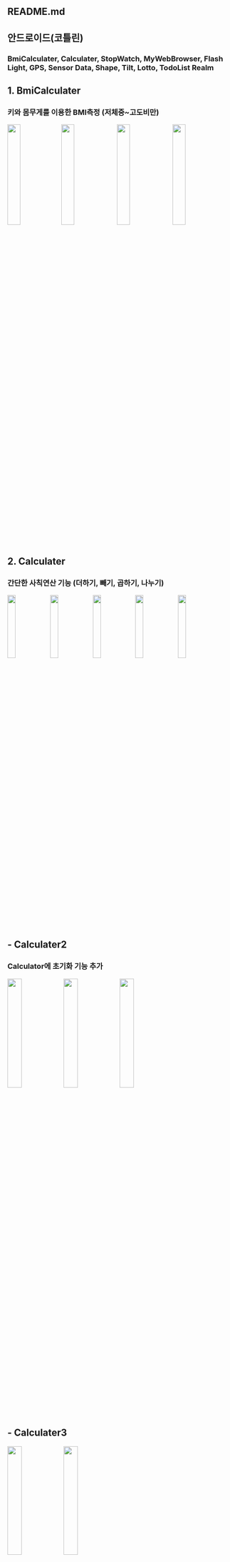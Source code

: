 ## README.md

## 안드로이드(코틀린)
### BmiCalculater, Calculater, StopWatch, MyWebBrowser, Flash Light, GPS, Sensor Data, Shape, Tilt, Lotto, TodoList Realm

## 1. BmiCalculater
### 키와 몸무게를 이용한 BMI측정 (저체중~고도비만)
<img src = "https://user-images.githubusercontent.com/76527391/123816528-5b66fb80-d932-11eb-82b6-fef8341a490a.JPG" width="24%"/><img src = "https://user-images.githubusercontent.com/76527391/123816536-5c982880-d932-11eb-9492-adca825901de.JPG" width="24%"/>
<img src = "https://user-images.githubusercontent.com/76527391/123816537-5c982880-d932-11eb-810b-9870c299e2ff.JPG" width="24%"/>
<img src = "https://user-images.githubusercontent.com/76527391/123816548-5dc95580-d932-11eb-90f8-7da6779a9f19.JPG" width="24%"/>

## 2. Calculater
### 간단한 사칙연산 기능 (더하기, 빼기, 곱하기, 나누기)
<img src = "https://user-images.githubusercontent.com/76527391/123814292-894b4080-d930-11eb-996a-4a775b008462.JPG" width="19%"/><img src = "https://user-images.githubusercontent.com/76527391/123814282-881a1380-d930-11eb-8e30-59f77785bb2e.JPG" width="19%"/><img src = "https://user-images.githubusercontent.com/76527391/123814287-88b2aa00-d930-11eb-9f8e-ecd1e9ee14a9.JPG" width="19%"/><img src = "https://user-images.githubusercontent.com/76527391/123814278-87817d00-d930-11eb-888b-7acbe717bb5d.JPG" width="19%"/><img src = "https://user-images.githubusercontent.com/76527391/123814291-88b2aa00-d930-11eb-939c-f0e11068f63f.JPG" width="19%"/>

## - Calculater2
### Calculator에 초기화 기능 추가
<img src = "https://user-images.githubusercontent.com/76527391/123816966-b993de80-d932-11eb-9017-7ecfc0189509.JPG" width="25%"/><img src = "https://user-images.githubusercontent.com/76527391/123816979-bac50b80-d932-11eb-88de-ab6f57da1141.JPG" width="25%"/><img src = "https://user-images.githubusercontent.com/76527391/123816984-bb5da200-d932-11eb-8901-351f98c8fc7a.JPG" width="25%"/>

## - Calculater3
<img src = "https://user-images.githubusercontent.com/76527391/138788731-d7ee80ec-1a4e-4c00-98ea-7fc4a4299c46.JPG" width="25%"/><img src = "https://user-images.githubusercontent.com/76527391/138788733-b6e89de8-d1c8-4561-8b37-d330512b522b.JPG" width="25%"/>

## - Calculater4
<img src = "https://user-images.githubusercontent.com/76527391/138789288-775aec37-0bf6-4bb7-9497-b3deb759fdb8.JPG" width="19%"/><img src = "https://user-images.githubusercontent.com/76527391/138788849-46548566-7310-4a42-9b39-9ded7e031afd.JPG" width="19%"/><img src = "https://user-images.githubusercontent.com/76527391/138788851-7becbfa9-37e7-492c-b45a-6842e3b22563.JPG" width="19%"/><img src = "https://user-images.githubusercontent.com/76527391/138788852-d41be0a0-611f-4b25-9e00-3433e3265b01.JPG" width="19%"/><img src = "https://user-images.githubusercontent.com/76527391/138788854-bdbf3307-7da4-4aa4-baa0-b81da10e9251.JPG" width="19%"/>
<img src = "https://user-images.githubusercontent.com/76527391/138788855-e43919d2-ac40-4b45-a3d9-6e31534f861a.JPG" width="19%"/><img src = "https://user-images.githubusercontent.com/76527391/138788858-042d0600-73c2-4efe-8ec3-5d934530ae2d.JPG" width="19%"/><img src = "https://user-images.githubusercontent.com/76527391/138788860-f73a8e65-d2ae-45cb-a43d-e91c7e42a67b.JPG" width="19%"/><img src = "https://user-images.githubusercontent.com/76527391/138788861-320ba9ac-394d-4255-8555-e98b42fbb4f7.JPG" width="19%"/>

## 3. StopWatch
### 스톱워치 기능 (시작, 정지, 초기화, 랩 타임)
<img src = "https://user-images.githubusercontent.com/76527391/123816154-09be7100-d932-11eb-851a-dee4e2d38bc7.JPG" width="25%"/><img src = "https://user-images.githubusercontent.com/76527391/123816148-0925da80-d932-11eb-92f7-503af9c9d21a.JPG" width="25%"/>

## 4. MyWebBrowser
<img src = "https://user-images.githubusercontent.com/76527391/138906551-43106f1a-aa33-466a-a100-c17314ec051d.JPG" width="19%"/><img src = "https://user-images.githubusercontent.com/76527391/138906555-79babc39-e06f-42fd-8f2f-fb3fa55f62ee.JPG" width="19%"/><img src = "https://user-images.githubusercontent.com/76527391/138906557-a44951f6-fbff-4c8a-88e9-fb9e371cd449.JPG" width="19%"/><img src = "https://user-images.githubusercontent.com/76527391/138906560-f87a2402-b8b6-4724-8646-066424315f70.JPG" width="19%"/><img src = "https://user-images.githubusercontent.com/76527391/138906562-ca43119e-b0bd-45e8-a7c0-8dab4ac175ce.JPG" width="19%"/>

## 5. Flash Light
<img src = "https://user-images.githubusercontent.com/76527391/138906939-e65b0167-c6d7-4a65-bc17-d06aae84a4e8.JPG" width="33%"/><img src = "https://user-images.githubusercontent.com/76527391/138906941-6ad73f6e-4d30-45b3-b4dc-7fade35e29a8.JPG" width="33%"/><img src = "https://user-images.githubusercontent.com/76527391/138906933-c4c09971-3927-470a-9c41-c7468fcac95a.JPG" width="33%"/>

## 6. GPS
<img src = "https://user-images.githubusercontent.com/76527391/138907072-80c1ba7c-e880-42ad-8c94-bff4ef1d7710.JPG" width="33%"/><img src = "https://user-images.githubusercontent.com/76527391/138907078-d1d9d6fd-6bac-4a7c-b585-92bc2177e478.JPG" width="33%"/><img src = "https://user-images.githubusercontent.com/76527391/138907081-f3b0a520-7a3e-4a1f-aa8f-7a430856985c.JPG" width="33%"/>

## 7. Sensor Data
<img src = "https://user-images.githubusercontent.com/76527391/138907182-69101014-9fe0-493c-860c-8b7d1fc97a54.JPG" width="33%"/><img src = "https://user-images.githubusercontent.com/76527391/138907186-612aad6b-0307-40ae-b704-f4772c04d759.JPG" width="33%"/><img src = "https://user-images.githubusercontent.com/76527391/138907187-02257936-71b0-4aae-9468-c209c9d1fa99.JPG" width="33%"/>

## 8. Shape
<img src = "https://user-images.githubusercontent.com/76527391/138907289-105e7c5c-2bdb-4935-882c-4c56b61856a3.JPG" width="24%"/><img src = "https://user-images.githubusercontent.com/76527391/138907292-3032a1cb-c83f-4193-9891-eecc4c3ee920.JPG" width="24%"/><img src = "https://user-images.githubusercontent.com/76527391/138907296-e949d636-3221-4b6f-9dc4-3d333efea5ac.JPG" width="24%"/><img src = "https://user-images.githubusercontent.com/76527391/138907298-a4087c21-7c73-4d25-b0ac-47f4a710c7ff.JPG" width="24%"/>

## 9. Tilt
<img src = "https://user-images.githubusercontent.com/76527391/138907396-634c42c0-9c71-49b9-84f0-a53c3f7769ca.JPG" width="33%"/><img src = "https://user-images.githubusercontent.com/76527391/138907398-2536478f-2939-42ec-a0db-601d20454a2b.JPG" width="33%"/><img src = "https://user-images.githubusercontent.com/76527391/138907399-f169427a-5249-4eaf-93f5-77d295ea1818.JPG" width="33%"/>

## 10. Lotto
<img src = "" width="19%"/>
<img src = "" width="19%"/>

## 11. TodoList Realm
<img src = "" width="19%"/>
